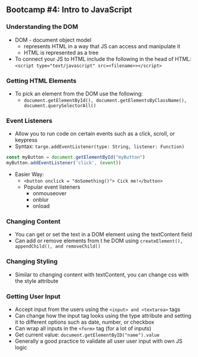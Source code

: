 ## Bootcamp #4: Intro to JavaScript

### Understanding the DOM
- DOM - document object model
    - represents HTML in a way that JS can access and manipulate it
    - HTML is represented as a tree
- To connect your JS to HTML include the following in the head of HTML: ```<script type="text/javascript" src=<filename>></script>```
### Getting HTML Elements
- To pick an element from the DOM use the following: 
    - ```document.getElementById(), document.getElementsByClassName(), document.querySelectorAll()```
### Event Listeners
- Allow you to run code on certain events such as a click, scroll, or keypress
- Syntax: ```targe.addEventListener(type: String, listener: Function)```
```javascript
const myButton = document.getElementById("myButton")
myButton.addEventListener('click', (event))
```
- Easier Way:
    - ```<button onclick = "doSomething()"> Cick me!</button>```
    - Popular event listeners
        - onmouseover
        - onblur
        - onload
### Changing Content
- You can get or set the text in a DOM element using the textContent field
- Can add or remove elements from t he DOM using ```createElement(), appendChild(), and removeChild()```
### Changing Styling
- Similar to changing content with textContent, you can change css with the style attribute
### Getting User Input
- Accept input from the users using the ```<input> and <textarea>``` tags
- Can change how the input tag looks using the type attribute and setting it to different options such as date, number, or checkbox
- Can wrap all inputs in the ```<form>``` tag (for a lot of inputs)
- Get current value: ```document.getElementByID("name").value```
- Generally a good practice to validate all user user input with own JS logic
